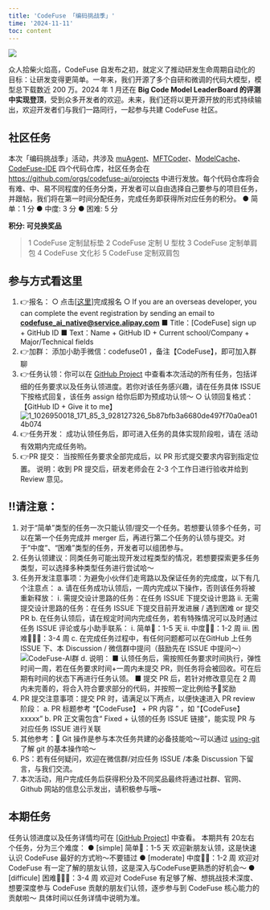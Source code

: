 ```yaml
---
title: 'CodeFuse 「编码挑战季」'
time: '2024-11-11'
toc: content
---
```


![](https://mdn.alipayobjects.com/huamei_bvbxju/afts/img/A*Rep6SLNlOy0AAAAAAAAAAAAADlHYAQ/fmt.webp)

众人拾柴火焰高，CodeFuse 自发布之初，就定义了推动研发生命周期自动化的目标：让研发变得更简单。一年来，我们开源了多个自研和微调的代码大模型，模型总下载数近 200 万。2024 年 1 月还在 **Big Code Model LeaderBoard 的评测中实现登顶**，受到众多开发者的欢迎。未来，我们还将以更开源开放的形式持续输出，欢迎开发者们与我们一路同行，一起参与共建 CodeFuse 社区。

## 社区任务
本次「编码挑战季」活动，共涉及 [muAgent](https://github.com/codefuse-ai/CodeFuse-muAgent)、[MFTCoder](https://github.com/codefuse-ai/MFTCoder)、[ModelCache](https://github.com/codefuse-ai/ModelCache)、[CodeFuse-IDE](https://github.com/codefuse-ai/codefuse-ide) 四个代码仓库，社区任务会在 https://github.com/orgs/codefuse-ai/projects  中进行发放。每个代码仓库将会有难、中、易不同程度的任务分类，开发者可以自由选择自己要参与的项目任务，并跟帖，我们将在第一时间分配任务，完成任务即获得所对应任务的积分。
● 简单：1 分
● 中度: 3 分
● 困难: 5 分

**积分: 可兑换奖品**
> 1  CodeFuse 定制鼠标垫
> 2  CodeFuse 定制 U 型枕
> 3  CodeFuse 定制单肩包
> 4  CodeFuse 文化衫
> 5  CodeFuse 定制双肩包

## 参与方式看这里
1. 👉报名：
  ○ 点击[[这里](https://www.wjx.top/vm/Q77be70.aspx#)]完成报名
  ○ If you are an overseas developer, you can complete the event registration by sending an email to **codefuse_ai_native@service.alipay.com**
    ■ Title：[CodeFuse] sign up + GitHub ID
    ■ Text：Name + GitHub ID + Current school/Company + Major/Technical fields
2. 👉加群： 添加小助手微信：codefuse01 ，备注【CodeFuse】，即可加入群聊
3. 👉任务认领：你可以在 [GitHub Project](https://github.com/orgs/codefuse-ai/projects) 中查看本次活动的所有任务，包括详细的任务要求以及任务认领进度。若你对该任务感兴趣，请在任务具体 ISSUE 下按格式回复，该任务 assign 给你后即为预成功认领～
  ○ 认领回复格式：【GitHub ID + Give it to me】
![1_1026950018_171_85_3_928127326_5b87bfb3a6680de497f70a0ea014b074](https://github.com/user-attachments/assets/70a34bcf-b3e9-447e-b6ac-dff24f4728c3)
4. 👉任务开发： 成功认领任务后，即可进入任务的具体实现阶段啦，请在 活动有效期内完成任务哟。
5. 👉PR 提交： 当按照任务要求全部完成后，以 PR 形式提交要求内容到指定位置。
说明：收到 PR 提交后，研发老师会在 2-3 个工作日进行验收并给到 Review 意见。

## ‼️请注意：
1. 对于“简单”类型的任务一次只能认领/提交一个任务。若想要认领多个任务，可以在第一个任务完成并 merger 后，再进行第二个任务的认领与提交。对于“中度”、“困难”类型的任务，开发者可以组团参与。
2. 任务认领建议：同类任务可能出现开发过程类型的情况，若想要探索更多任务类型，可以选择多种类型任务进行尝试哈～
3. 任务开发注意事项：为避免小伙伴们走弯路以及保证任务的完成度，以下有几个注意点：
  a. 请在任务成功认领后，一周内完成以下操作，否则该任务将被重新释放：
    ⅰ. 需提交设计思路的任务：在任务 ISSUE 下提交设计思路
    ⅱ. 无需提交设计思路的任务：在任务 ISSUE 下提交目前开发进展 / 遇到困难 or 提交 PR
  b. 在任务认领后，请在规定时间内完成任务，若有特殊情况可以及时通过任务 ISSUE 评论或与小助手联系：
    ⅰ. 简单🌟：1-5 天
    ⅱ. 中度🌟🌟：1-2 周
    ⅲ. 困难🌟🌟🌟：3-4 周
  c. 在完成任务过程中，有任何问题都可以在GitHub 上任务 ISSUE 下、本 Discussion / 微信群中提问（鼓励先在 ISSUE 中提问～）
![CodeFuse-AI群](https://github.com/user-attachments/assets/d33272a7-a7db-434e-8b0f-b1ccf2e7513a)
d. 说明：
    ■ 认领任务后，需按照任务要求时间执行，弹性时间一周，若在任务要求时间+一周内未提交 PR，则任务将会被回收。可在后期有时间的状态下再进行任务认领。
    ■ 提交 PR 后，若针对修改意见在 2 周内未完善的，将合入符合要求部分的代码，并按照一定比例给予🌟奖励
4. PR 提交注意事项：提交 PR 时，请满足以下两点，以便快速进入 PR review 阶段：
  a. PR 标题参考 “【CodeFuse】 + PR 内容 ” ，如 “【CodeFuse】 xxxxx”
  b. PR 正文需包含“ Fixed + 认领的任务 ISSUE 链接”，能实现 PR 与对应任务 ISSUE 进行关联
5. 其他参考：📖 Git 操作是参与本次任务共建的必备技能哈～可以通过 [using-git](https://docs.github.com/en/get-started/using-git) 了解 git 的基本操作哈～
6. PS：若有任何疑问，欢迎在微信群/对应任务 ISSUE /本条 Discussion 下留言，与我们交流。
7. 本次活动，用户完成任务后获得积分及不同奖品最终将通过社群、官网、Github 网站的信息公示发出，请积极参与哦~
## 本期任务
任务认领进度以及任务详情均可在 [[GitHub Project](https://github.com/orgs/codefuse-ai/projects/3)] 中查看。
本期共有 20左右 个任务，分为三个难度：
● [simple] 简单🌟：1-5 天 欢迎新朋友认领，这是快速认识 CodeFuse 最好的方式哟～不要错过
● [moderate] 中度🌟🌟：1-2 周 欢迎对 CodeFuse 有一定了解的朋友认领，这是深入与CodeFuse更熟悉的好机会～
● [difficule] 困难🌟🌟🌟：3-4 周 欢迎对 CodeFuse 有足够了解、想挑战技术深度、想要深度参与 CodeFuse 贡献的朋友们认领，逐步参与到 CodeFuse 核心能力的贡献啦～
具体时间以任务详情中说明为准。
